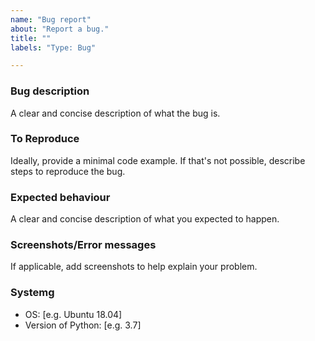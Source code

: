 ```yaml
---
name: "Bug report"
about: "Report a bug."
title: ""
labels: "Type: Bug"

---
```



### Bug description

A clear and concise description of what the bug is.

### To Reproduce

Ideally, provide a minimal code example. If that's not possible, describe steps to reproduce the bug.

### Expected behaviour

A clear and concise description of what you expected to happen.

### Screenshots/Error messages

If applicable, add screenshots to help explain your problem.

### Systemg

- OS: [e.g. Ubuntu 18.04]
- Version of Python: [e.g. 3.7]

<!-- We don't have releases yet :(
- Version of this package [e.g. 0.0.1]
 -->
